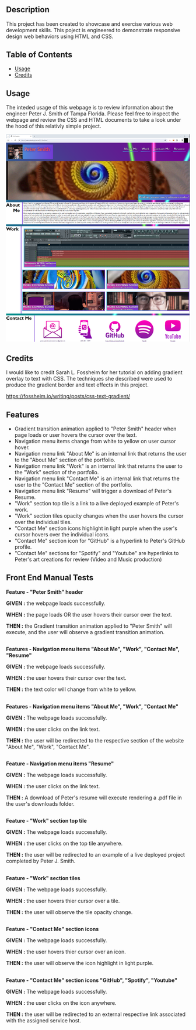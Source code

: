 # <Peter J. Smith Portfolio>

## Description

This project has been created to showcase and exercise various web development skills. This poject is engineered to demonstrate responsive design web behaviors using HTML and CSS.   

## Table of Contents

- [Usage](#usage)
- [Credits](#credits)

## Usage

The inteded usage of this webpage is to review information about the engineer Peter J. Smith of Tampa Florida. Please feel free to inspect the webpage and review the CSS and HTML documents to take a look under the hood of this relativly simple project. 

![](./assets/images/pScreenshot.png)

## Credits
I would like to credit Sarah L. Fossheim for her tutorial on adding gradient overlay to text with CSS. The techniques she described were used to produce the gradient border and text effects in this project.

https://fossheim.io/writing/posts/css-text-gradient/

## Features

- Gradient transition animation applied to "Peter Smith" header when page loads or user hovers the cursor over the text.
- Navigation menu items change from white to yellow on user cursor hover.
- Navigation menu link "About Me" is an internal link that returns the user to the "About Me" section of the portfolio.
- Navigation menu link "Work" is an internal link that returns the user to the "Work" section of the portfolio.
- Navigation menu link "Contact Me" is an internal link that returns the user to the "Contact Me" section of the portfolio.
- Navigation menu link "Resume" will trigger a download of Peter's Resume. 
- "Work" section top tile is a link to a live deployed example of Peter's work.
- "Work" section tiles opacity changes when the user hovers the cursor over the individual tiles.
- "Contact Me" section icons highlight in light purple when the user's cursor hovers over the individual icons.
- "Contact Me" section icon for "GitHub" is a hyperlink to Peter's GitHub profile.
- "Contact Me" sections for "Spotify" and "Youtube" are hyperlinks to Peter's art creations for review (Video and Music production) 


## Front End Manual Tests
 
 **Feature - "Peter Smith" header**
 
 **GIVEN :** the webpage loads successfully.
 
 **WHEN :** the page loads OR the user hovers their cursor over the text.
 
 **THEN :** the Gradient transition animation applied to "Peter Smith" will execute, and the user will observe a gradient transition animation.

##

 **Features - Navigation menu items "About Me", "Work", "Contact Me", "Resume"**

 **GIVEN :** the webpage loads successfully.  
 
 **WHEN :** the user hovers their cursor over the text.
 
 **THEN :** the text color will change from white to yellow. 

##

 **Features - Navigation menu items "About Me", "Work", "Contact Me"**

 **GIVEN :** The webpage loads successfully.
 
 **WHEN :** the user clicks on the link text.
 
 **THEN :** the user will be redirected to the respective section of the website "About Me", "Work", "Contact Me".

##

 **Feature - Navigation menu items "Resume"**

 **GIVEN :** The webpage loads successfully.
 
 **WHEN :** the user clicks on the link text.
 
 **THEN :** A download of Peter's resume will execute rendering a .pdf file in the user's downloads folder.

##

 **Feature - "Work" section top tile**

 **GIVEN :** The webpage loads successfully.

 **WHEN :** the user clicks on the top tile anywhere.
 
 **THEN :** the user will be redirected to an example of a live deployed project completed by Peter J. Smith.

##

 **Feature - "Work" section tiles**

 **GIVEN :** The webpage loads successfully.
 
 **WHEN :** the user hovers thier cursor over a tile.
 
 **THEN :** the user will observe the tile opacity change.

##

 **Feature - "Contact Me" section icons** 

 **GIVEN :** The webpage loads successfully.
 
 **WHEN :** the user hovers thier cursor over an icon.
 
 **THEN :** the user will observe the icon highlight in light purple.

##
  **Feature - "Contact Me" section icons "GitHub", "Spotify", "Youtube"**

 **GIVEN :** The webpage loads successfully.
 
 **WHEN :** the user clicks on the icon anywhere.
 
 **THEN :** the user will be redirected to an external respective link associated with the assigned service host.


 



  
